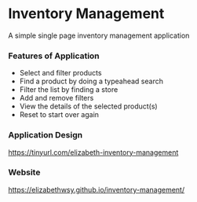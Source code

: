 # Inventory Management

A simple single page inventory management application

### Features of Application

- Select and filter products
- Find a product by doing a typeahead search
- Filter the list by finding a store
- Add and remove filters
- View the details of the selected product(s)
- Reset to start over again

### Application Design
https://tinyurl.com/elizabeth-inventory-management 

### Website
https://elizabethwsy.github.io/inventory-management/

